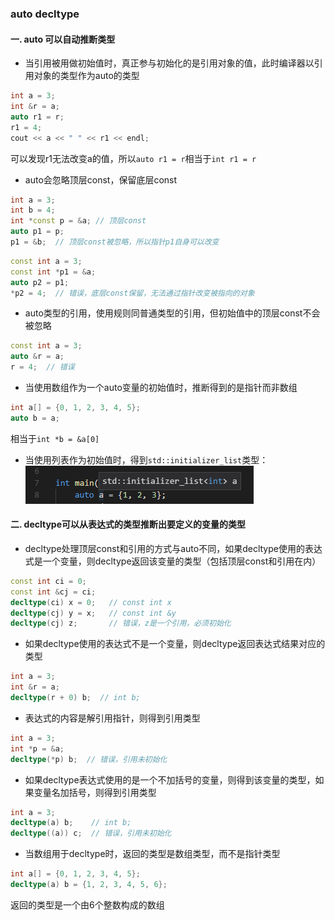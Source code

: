 ### auto decltype
#### 一. auto 可以自动推断类型
* 当引用被用做初始值时，真正参与初始化的是引用对象的值，此时编译器以引用对象的类型作为auto的类型
```C++
int a = 3;
int &r = a;
auto r1 = r;
r1 = 4;
cout << a << " " << r1 << endl;
```
可以发现r1无法改变a的值，所以`auto r1 = r`相当于`int r1 = r`
* auto会忽略顶层const，保留底层const
```C++
int a = 3;
int b = 4;
int *const p = &a; // 顶层const
auto p1 = p;
p1 = &b;  // 顶层const被忽略，所以指针p1自身可以改变
```
```C++
const int a = 3;
const int *p1 = &a;
auto p2 = p1;
*p2 = 4;  // 错误，底层const保留，无法通过指针改变被指向的对象
```
* auto类型的引用，使用规则同普通类型的引用，但初始值中的顶层const不会被忽略
```C++
const int a = 3;
auto &r = a;
r = 4;  // 错误
```
* 当使用数组作为一个auto变量的初始值时，推断得到的是指针而非数组
```C++
int a[] = {0, 1, 2, 3, 4, 5};
auto b = a;
```
相当于`int *b = &a[0]`
* 当使用列表作为初始值时，得到`std::initializer_list`类型：   
![](../imgs/2018-08-09_113657.png)

#### 二. decltype可以从表达式的类型推断出要定义的变量的类型
* decltype处理顶层const和引用的方式与auto不同，如果decltype使用的表达式是一个变量，则decltype返回该变量的类型（包括顶层const和引用在内）
```C++
const int ci = 0;
const int &cj = ci;
decltype(ci) x = 0;   // const int x
decltype(cj) y = x;   // const int &y
decltype(cj) z;       // 错误，z是一个引用，必须初始化
```
* 如果decltype使用的表达式不是一个变量，则decltype返回表达式结果对应的类型
```C++
int a = 3;
int &r = a;
decltype(r + 0) b;  // int b;
```
* 表达式的内容是解引用指针，则得到引用类型
```C++
int a = 3;
int *p = &a;
decltype(*p) b;  // 错误，引用未初始化
```
* 如果decltype表达式使用的是一个不加括号的变量，则得到该变量的类型，如果变量名加括号，则得到引用类型
```C++
int a = 3;
decltype(a) b;    // int b;
decltype((a)) c;  // 错误，引用未初始化
```
* 当数组用于decltype时，返回的类型是数组类型，而不是指针类型
```C++
int a[] = {0, 1, 2, 3, 4, 5};
decltype(a) b = {1, 2, 3, 4, 5, 6};
```
返回的类型是一个由6个整数构成的数组
